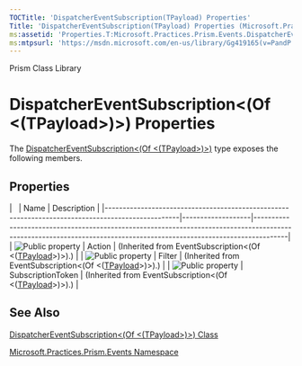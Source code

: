 ```yaml
---
TOCTitle: 'DispatcherEventSubscription(TPayload) Properties'
Title: 'DispatcherEventSubscription(TPayload) Properties (Microsoft.Practices.Prism.Events)'
ms:assetid: 'Properties.T:Microsoft.Practices.Prism.Events.DispatcherEventSubscription\`1'
ms:mtpsurl: 'https://msdn.microsoft.com/en-us/library/Gg419165(v=PandP.50)'
---
```


Prism Class Library

DispatcherEventSubscription&lt;(Of &lt;(TPayload&gt;)&gt;) Properties
=====================================================================

The [DispatcherEventSubscription&lt;(Of &lt;(TPayload&gt;)&gt;)](https://msdn.microsoft.com/library/microsoft.practices.prism.events.dispatchereventsubscription%601) type exposes the following members.

Properties
----------

<span id="propertyTableToggle"></span>
|                                                                                                  | Name              | Description                                                                                                                                                         |
|--------------------------------------------------------------------------------------------------|-------------------|---------------------------------------------------------------------------------------------------------------------------------------------------------------------|
| ![](https://msdn.microsoft.com/en-us/Gg419165.pubproperty(en-us,PandP.50).gif "Public property") | Action            | (Inherited from EventSubscription&lt;(Of &lt;([TPayload](https://msdn.microsoft.com/library/microsoft.practices.prism.events.dispatchereventsubscription%601)&gt;)&gt;).) |
| ![](https://msdn.microsoft.com/en-us/Gg419165.pubproperty(en-us,PandP.50).gif "Public property") | Filter            | (Inherited from EventSubscription&lt;(Of &lt;([TPayload](https://msdn.microsoft.com/library/microsoft.practices.prism.events.dispatchereventsubscription%601)&gt;)&gt;).) |
| ![](https://msdn.microsoft.com/en-us/Gg419165.pubproperty(en-us,PandP.50).gif "Public property") | SubscriptionToken | (Inherited from EventSubscription&lt;(Of &lt;([TPayload](https://msdn.microsoft.com/library/microsoft.practices.prism.events.dispatchereventsubscription%601)&gt;)&gt;).) |

See Also
--------


[DispatcherEventSubscription&lt;(Of &lt;(TPayload&gt;)&gt;) Class](https://msdn.microsoft.com/library/microsoft.practices.prism.events.dispatchereventsubscription%601)

[Microsoft.Practices.Prism.Events Namespace](https://msdn.microsoft.com/library/microsoft.practices.prism.events)
